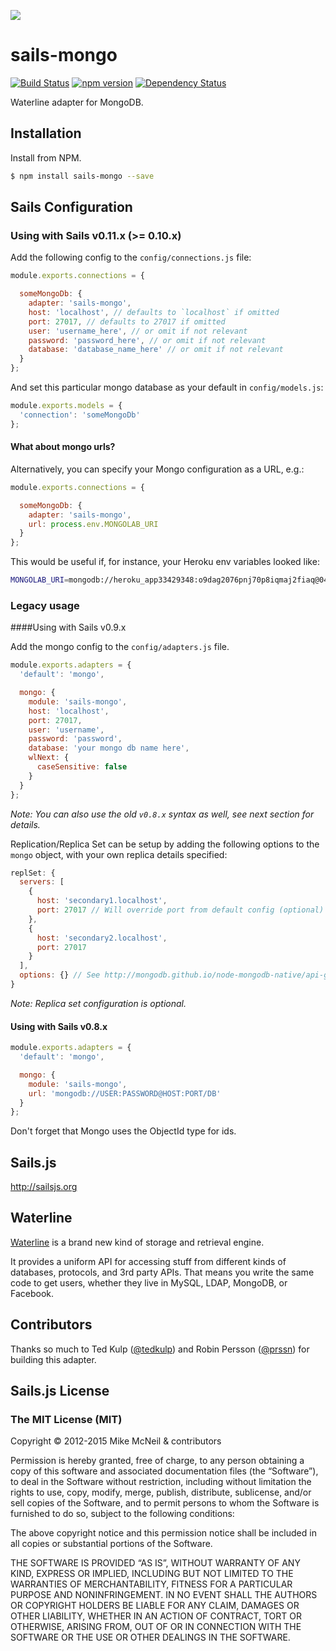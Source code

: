[![](https://camo.githubusercontent.com/9e49073459ed4e0e2687b80eaf515d87b0da4a6b/687474703a2f2f62616c64657264617368792e6769746875622e696f2f7361696c732f696d616765732f6c6f676f2e706e67)](http://sailsjs.org/#!)

# sails-mongo
[![Build Status](https://travis-ci.org/balderdashy/sails-mongo.svg?branch=master)](https://travis-ci.org/balderdashy/sails-mongo)
[![npm version](https://badge.fury.io/js/sails-mongo.svg)](http://badge.fury.io/js/sails-mongo)
[![Dependency Status](https://david-dm.org/balderdashy/sails-mongo.svg)](https://david-dm.org/balderdashy/sails-mongo)

Waterline adapter for MongoDB.

## Installation

Install from NPM.

```bash
$ npm install sails-mongo --save
```

## Sails Configuration

### Using with Sails v0.11.x (>= 0.10.x)

Add the following config to the `config/connections.js` file:

```javascript
module.exports.connections = {

  someMongoDb: {
    adapter: 'sails-mongo',
    host: 'localhost', // defaults to `localhost` if omitted
    port: 27017, // defaults to 27017 if omitted
    user: 'username_here', // or omit if not relevant
    password: 'password_here', // or omit if not relevant
    database: 'database_name_here' // or omit if not relevant
  }
};
```

And set this particular mongo database as your default in `config/models.js`:

```js
module.exports.models = {
  'connection': 'someMongoDb'
};
```

#### What about mongo urls?

Alternatively, you can specify your Mongo configuration as a URL, e.g.:

```js
module.exports.connections = {

  someMongoDb: {
    adapter: 'sails-mongo',
    url: process.env.MONGOLAB_URI
  }
};
```

This would be useful if, for instance, your Heroku env variables looked like:

```bash
MONGOLAB_URI=mongodb://heroku_app33429348:o9dag2076pnj70p8iqmaj2fiaq@049641.mongolab.com:49641/heroku_app33429348
```



### Legacy usage

####Using with Sails v0.9.x

Add the mongo config to the `config/adapters.js` file.

```javascript
module.exports.adapters = {
  'default': 'mongo',

  mongo: {
    module: 'sails-mongo',
    host: 'localhost',
    port: 27017,
    user: 'username',
    password: 'password',
    database: 'your mongo db name here',
    wlNext: {
      caseSensitive: false
    }
  }
};
```

*Note: You can also use the old `v0.8.x` syntax as well, see next section for details.*

Replication/Replica Set can be setup by adding the following options to the `mongo` object,
with your own replica details specified:

```javascript
replSet: {
  servers: [
    {
      host: 'secondary1.localhost',
      port: 27017 // Will override port from default config (optional)
    },
    {
      host: 'secondary2.localhost',
      port: 27017
    }
  ],
  options: {} // See http://mongodb.github.io/node-mongodb-native/api-generated/replset.html (optional)
}
```

*Note: Replica set configuration is optional.*

#### Using with Sails v0.8.x

```javascript
module.exports.adapters = {
  'default': 'mongo',

  mongo: {
    module: 'sails-mongo',
    url: 'mongodb://USER:PASSWORD@HOST:PORT/DB'
  }
};
```

Don't forget that Mongo uses the ObjectId type for ids.

## Sails.js

http://sailsjs.org

## Waterline

[Waterline](https://github.com/balderdashy/waterline) is a brand new kind of storage and retrieval engine.

It provides a uniform API for accessing stuff from different kinds of databases, protocols, and 3rd party APIs. That means you write the same code to get users, whether they live in MySQL, LDAP, MongoDB, or Facebook.


## Contributors

Thanks so much to Ted Kulp ([@tedkulp](https://twitter.com/tedkulp)) and Robin Persson ([@prssn](https://twitter.com/prssn)) for building this adapter.


## Sails.js License

### The MIT License (MIT)

Copyright © 2012-2015 Mike McNeil &amp; contributors

Permission is hereby granted, free of charge, to any person obtaining a copy of this software and associated documentation files (the “Software”), to deal in the Software without restriction, including without limitation the rights to use, copy, modify, merge, publish, distribute, sublicense, and/or sell copies of the Software, and to permit persons to whom the Software is furnished to do so, subject to the following conditions:

The above copyright notice and this permission notice shall be included in all copies or substantial portions of the Software.

THE SOFTWARE IS PROVIDED “AS IS”, WITHOUT WARRANTY OF ANY KIND, EXPRESS OR IMPLIED, INCLUDING BUT NOT LIMITED TO THE WARRANTIES OF MERCHANTABILITY, FITNESS FOR A PARTICULAR PURPOSE AND NONINFRINGEMENT. IN NO EVENT SHALL THE AUTHORS OR COPYRIGHT HOLDERS BE LIABLE FOR ANY CLAIM, DAMAGES OR OTHER LIABILITY, WHETHER IN AN ACTION OF CONTRACT, TORT OR OTHERWISE, ARISING FROM, OUT OF OR IN CONNECTION WITH THE SOFTWARE OR THE USE OR OTHER DEALINGS IN THE SOFTWARE.

